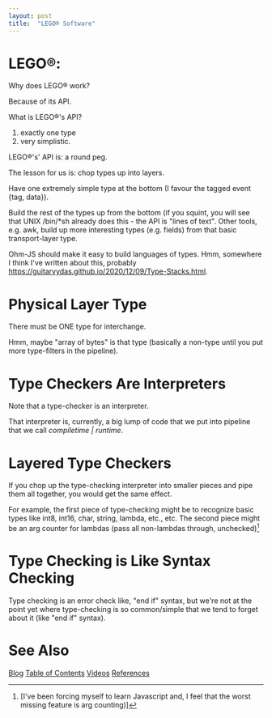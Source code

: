```yaml
---
layout: post
title:  "LEGO® Software"
---
```


# LEGO®:

Why does LEGO® work?  

Because of its API.

What is LEGO®'s API?

1) exactly one type
2) very simplistic.

LEGO®'s' API is: a round peg.

The lesson for us is: chop types up into layers.  

Have one extremely simple type at the bottom (I favour the tagged event {tag, data}).  

Build the rest of the types up from the bottom (if you squint, you will see that UNIX /bin/*sh already does this - the API is "lines of text".  Other tools, e.g. awk, build up more interesting types (e.g. fields) from that basic transport-layer type.  

 Ohm-JS should make it easy to build languages of types. Hmm, somewhere I think I've written about this, probably https://guitarvydas.github.io/2020/12/09/Type-Stacks.html. 

# Physical Layer Type

There must be ONE type for interchange.  

Hmm, maybe "array of bytes" is that type (basically a non-type until you put more type-filters in the pipeline).

# Type Checkers Are Interpreters

Note that a type-checker is an interpreter.  

That interpreter is, currently, a big lump of code that we put into pipeline that we call *compiletime | runtime*.

# Layered Type Checkers

If you chop up the type-checking interpreter into smaller pieces and pipe them all together, you would get the same effect.

For example, the first piece of type-checking might be to recognize basic types like int8, int16, char, string, lambda, etc., etc.  The second piece might be an arg counter for lambdas (pass all non-lambdas through, unchecked)[^1]

[^1]:[I've been forcing myself to learn Javascript and, I feel that the worst missing feature is arg counting)]  

# Type Checking is Like Syntax Checking

Type checking is an error check like, "end if" syntax, but we're not at the point yet where type-checking is so common/simple that we tend to forget about it (like "end if" syntax).

# See Also

[Blog](https://guitarvydas.github.io)
[Table of Contents](https://guitarvydas.github.io/2021/09/21/Table-of-Contents-Sept-17-2021.html)
[Videos](https://www.youtube.com/channel/UC2bdO9l84VWGlRdeNy5)
[References](https://guitarvydas.github.io/2021/01/14/References.html)

<script src="https://utteranc.es/client.js" 
        repo="guitarvydas/guitarvydas.github.io" 
        issue-term="pathname" 
        theme="github-light" 
        crossorigin="anonymous" 
        async> 
</script> 
